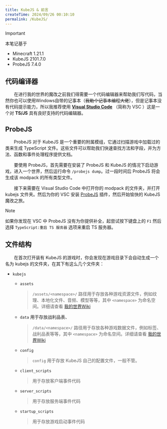 ```yaml
---
title: KubeJS & 前言
createTime: 2024/09/26 00:10:10
permalink: /KubeJS/
---
```


> [!important]
> 本笔记基于
>
> - Minecraft 1.21.1
> - KubeJS 2101.7.0
> - ProbeJS 7.4.0

## 代码编译器

&emsp;&emsp;在进行我的世界的魔改之前我们得需要一个代码编辑器来帮助我们写代码，当然你也可以使用Windows自带的记事本（~~我勒个记事本编程大佬~~），但是记事本没有代码提示能力，所以我推荐使用 [**Visual Studio Code**](https://code.visualstudio.com/) （简称为 VSC ）这是一个对 **TS/JS** 具有良好支持的代码编辑器。

## ProbeJS

&emsp;&emsp;ProbeJS 对于 KubeJS 是一个重要的附属模组，它通过扫描游戏中加载过的类来生成 TypeScript 文件。这些文件可以帮助我们快速查找方法和字段，并为方法、函数和事件处理程序提供文档。

&emsp;&emsp;要使用 ProbeJS，首先需要在安装了 ProbeJS 和 KubeJS 的情况下启动游戏，进入一个世界，然后运行命令 `/probejs dump`。过一段时间后 ProbeJS 将会生成该 modpack 的所有类型文件。

&emsp;&emsp;接下来需要在 Visual Studio Code 中打开你的 modpack 的文件夹，并打开 kubejs 文件夹。然后为你的 VSC 安装 [ProbeJS](https://marketplace.visualstudio.com/items?itemName=Prunoideae.probejs) 插件，然后开始愉快的 KubeJS 魔改之旅。

> [!note]
>
> 如果你发现在 VSC 中 ProbeJS 没有为你提供补全，起尝试按下键盘上的 `F1` 然后选择 `TypeScript:重启 TS 服务器` 选项来重启 TS 服务器。

## 文件结构

&emsp;&emsp;在首次打开装有 KubeJS 的游戏时，你会发现在游戏目录下会自动生成一个名为 kubejs 的文件夹，在其下有这么几个文件夹：

- `kubejs`
  - `assets`
    > `/assets/<namespace>/` 路径用于存放各种游戏资源文件，例如纹理、本地化文件、音频、模型等等，其中 `<namespace>` 为命名空间。详细请查看 [我的世界Wiki](https://zh.minecraft.wiki/w/资源包#文件结构)

  - `data` 用于存放战利品表、
    > `/data/<namespace>/` 路径用于存放各种游戏数据文件，例如标签、战利品表等等，其中 `<namespace>` 为命名空间。详细请查看 [我的世界Wiki](https://zh.minecraft.wiki/w/数据包#文件夹结构)

  - `config`
    > `config` 用于存放 KubeJS 自己的配置文件，一般不管。

  - `client_scripts`
    > 用于存放客户端事件代码

  - `server_scripts`
    > 用于存放服务端事件代码

  - `startup_scripts`
    > 用于存放游戏启动事件代码
